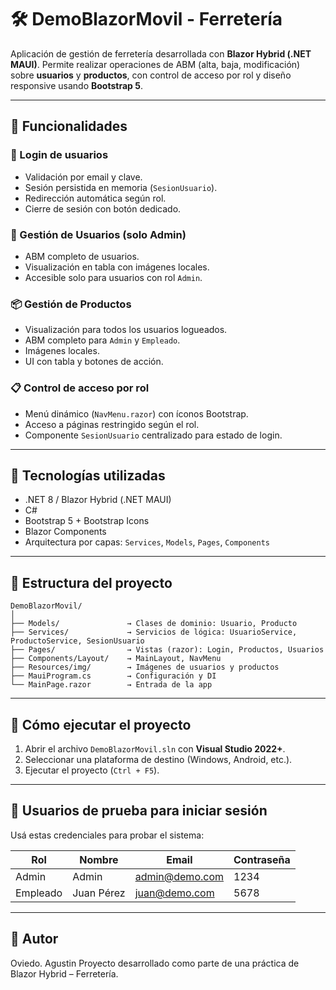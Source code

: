 # 🛠️ DemoBlazorMovil - Ferretería

Aplicación de gestión de ferretería desarrollada con **Blazor Hybrid (.NET MAUI)**. Permite realizar operaciones de ABM (alta, baja, modificación) sobre **usuarios** y **productos**, con control de acceso por rol y diseño responsive usando **Bootstrap 5**.

---

## 🚀 Funcionalidades

### 🔐 Login de usuarios
- Validación por email y clave.
- Sesión persistida en memoria (`SesionUsuario`).
- Redirección automática según rol.
- Cierre de sesión con botón dedicado.

### 👥 Gestión de Usuarios (solo Admin)
- ABM completo de usuarios.
- Visualización en tabla con imágenes locales.
- Accesible solo para usuarios con rol `Admin`.

### 📦 Gestión de Productos
- Visualización para todos los usuarios logueados.
- ABM completo para `Admin` y `Empleado`.
- Imágenes locales.
- UI con tabla y botones de acción.

### 📋 Control de acceso por rol
- Menú dinámico (`NavMenu.razor`) con íconos Bootstrap.
- Acceso a páginas restringido según el rol.
- Componente `SesionUsuario` centralizado para estado de login.

---

## 🧰 Tecnologías utilizadas

- .NET 8 / Blazor Hybrid (.NET MAUI)
- C#
- Bootstrap 5 + Bootstrap Icons
- Blazor Components
- Arquitectura por capas: `Services`, `Models`, `Pages`, `Components`

---

## 📂 Estructura del proyecto

```
DemoBlazorMovil/
│
├── Models/               → Clases de dominio: Usuario, Producto
├── Services/             → Servicios de lógica: UsuarioService, ProductoService, SesionUsuario
├── Pages/                → Vistas (razor): Login, Productos, Usuarios
├── Components/Layout/    → MainLayout, NavMenu
├── Resources/img/        → Imágenes de usuarios y productos
├── MauiProgram.cs        → Configuración y DI
└── MainPage.razor        → Entrada de la app
```

---

## 🏁 Cómo ejecutar el proyecto

1. Abrir el archivo `DemoBlazorMovil.sln` con **Visual Studio 2022+**.
2. Seleccionar una plataforma de destino (Windows, Android, etc.).
3. Ejecutar el proyecto (`Ctrl + F5`).

---

## 👥 Usuarios de prueba para iniciar sesión

Usá estas credenciales para probar el sistema:

| Rol      | Nombre       | Email             | Contraseña |
|----------|--------------|-------------------|------------|
| Admin    | Admin        | admin@demo.com    | 1234       |
| Empleado | Juan Pérez   | juan@demo.com     | 5678       |

---

## 📌 Autor
Oviedo. Agustin
Proyecto desarrollado como parte de una práctica de Blazor Hybrid – Ferretería.

